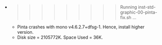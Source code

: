 * >>>>>>>>> Running inst-std-graphic-00-pinta-fix.sh ...
  * Pinta crashes with mono v4.6.2.7+dfsg-1. Hence, install higher version.
  * Disk size = 2105772K. Space Used = 36K.
